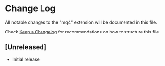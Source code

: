 # Change Log
All notable changes to the "mq4" extension will be documented in this file.

Check [Keep a Changelog](http://keepachangelog.com/) for recommendations on how to structure this file.

## [Unreleased]
- Initial release
